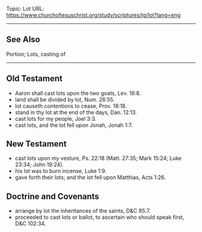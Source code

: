 Topic: Lot
URL: https://www.churchofjesuschrist.org/study/scriptures/tg/lot?lang=eng

---

## See Also

Portion; Lots, casting of

---

## Old Testament

- Aaron shall cast lots upon the two goats, Lev. 16:8.
- land shall be divided by lot, Num. 26:55.
- lot causeth contentions to cease, Prov. 18:18.
- stand in thy lot at the end of the days, Dan. 12:13.
- cast lots for my people, Joel 3:3.
- cast lots, and the lot fell upon Jonah, Jonah 1:7.

## New Testament

- cast lots upon my vesture, Ps. 22:18 (Matt. 27:35; Mark 15:24; Luke 23:34; John 19:24).
- his lot was to burn incense, Luke 1:9.
- gave forth their lots; and the lot fell upon Matthias, Acts 1:26.

## Doctrine and Covenants

- arrange by lot the inheritances of the saints, D&C 85:7.
- proceeded to cast lots or ballot, to ascertain who should speak first, D&C 102:34.


